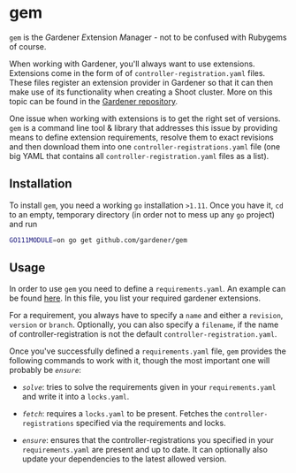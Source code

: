 gem
===

`gem` is the *G*ardener *E*xtension *M*anager - not to be confused with
Rubygems of course.

When working with Gardener, you'll always want to use extensions. Extensions
come in the form of of `controller-registration.yaml` files. These files
register an extension provider in Gardener so that it can then make use of
its functionality when creating a Shoot cluster. More on this topic can be
found in the [Gardener repository](https://github.com/gardener/gardener/blob/master/docs/extensions/controllerregistration.md).

One issue when working with extensions is to get the right set of versions.
`gem` is a command line tool & library that addresses this issue by providing
means to define extension requirements, resolve them to exact revisions and
then download them into one `controller-registrations.yaml` file (one big
YAML that contains all `controller-registration.yaml` files as a list).

Installation
------------

To install `gem`, you need a working `go` installation `>1.11`. Once you have
it, `cd` to an empty, temporary directory (in order not to mess up any `go`
project) and run

```bash
GO111MODULE=on go get github.com/gardener/gem
```

Usage
-----

In order to use `gem` you need to define a `requirements.yaml`. An example can
be found [here](example/requirements.yaml). In this file, you list your
required gardener extensions.

For a requirement, you always have to specify a `name` and either a `revision`,
`version` or `branch`. Optionally, you can also specify a `filename`, if the
name of controller-registration is not the default
`controller-registration.yaml`.

Once you've successfully defined a `requirements.yaml` file, `gem` provides the
following commands to work with it, though the most important one will probably
be *`ensure`*:

* *`solve`*: tries to solve the requirements given in your
  `requirements.yaml` and write it into a `locks.yaml`.

* *`fetch`*: requires a `locks.yaml` to be present. Fetches the
  `controller-registrations` specified via the requirements and locks.

* *`ensure`*: ensures that the controller-registrations you specified
  in your `requirements.yaml` are present and up to date. It can optionally also
  update your dependencies to the latest allowed version.
